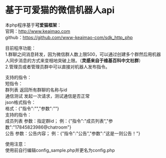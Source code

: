 # 基于**可爱猫**的微信机器人api

本php程序基于**可爱猫框架**：  
官网：http://www.keaimao.com  
github：https://github.com/www-keaimao-com/sdk_http_php

目前程序功能：  
1.群聊之间消息转发，因为微信群人数上限500，可以通过创建多个群然后用机器人同步消息的方式来变相地突破上限。（**灵感来自于维基百科中文社群**）  
2.管理员或者管理员群中可以直接对机器人发布指令。

支持的指令：  
短指令：  
群列表&nbsp;返回所有群聊的名称与id  
通信测试&nbsp;发起一次请求，测试通信是否正常  
json格式指令：  
格式：{"指令":"","参数":""}  
支持的指令：   
成员列表	参数：指定群id；	例：{"指令":"成员列表","参数":"17845823986@chatroom"}  
公告 	参数：公告内容；	例：{"指令":"公告","参数":"这是一则公告！"}  

使用注意：  
使用前自行编辑config_sample.php并更名为config.php